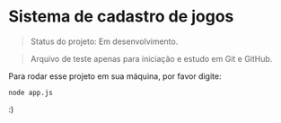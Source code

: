 <h1>Sistema de cadastro de jogos</h1>

> Status do projeto: Em desenvolvimento.

> Arquivo de teste apenas para iniciação e estudo em Git e GitHub.

Para rodar esse projeto em sua máquina, por favor digite:

```
node app.js
```

:)






